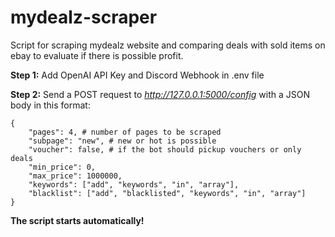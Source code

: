 # mydealz-scraper
 Script for scraping mydealz website and comparing deals with sold items on ebay to evaluate if there is possible profit.

**Step 1:**
Add OpenAI API Key and Discord Webhook in .env file

**Step 2:**
Send a POST request to *http://127.0.0.1:5000/config* with a JSON body in this format:
```
{
    "pages": 4, # number of pages to be scraped
    "subpage": "new", # new or hot is possible
    "voucher": false, # if the bot should pickup vouchers or only deals
    "min_price": 0,
    "max_price": 1000000,
    "keywords": ["add", "keywords", "in", "array"],
    "blacklist": ["add", "blacklisted", "keywords", "in", "array"]
}
```
**The script starts automatically!**